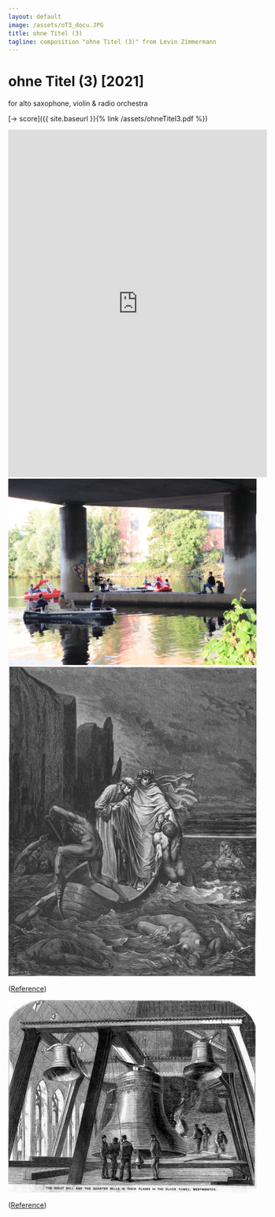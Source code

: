 ```yaml
---
layout: default
image: /assets/oT3_docu.JPG
title: ohne Titel (3)
tagline: composition "ohne Titel (3)" from Levin Zimmermann
---
```



# ohne Titel (3) [2021]

for alto saxophone, violin & radio orchestra

[-> score]({{ site.baseurl }}{% link /assets/ohneTitel3.pdf %})


<iframe style="border: 0; width: 525px; height: 705px;" src="https://bandcamp.com/EmbeddedPlayer/album=4023213067/size=large/bgcol=ffffff/linkcol=333333/tracklist=false/transparent=true/" seamless><a href="https://levinericzimmermann.bandcamp.com/album/ohne-titel-3">ohne Titel (3) by Levin Eric Zimmermann</a></iframe>

<img id="standard-100" src="/assets/oT3_docu.JPG" alt="concert"/>

<img id="standard-100" src="/assets/dore.jpg" alt="styx-painting"/>

([Reference](https://victorianweb.org/art/illustration/dore/dante/4.html))

<img id="standard-100" src="/assets/Big-ben-1858.jpg" alt="big-ben"/>

([Reference](https://de.wikipedia.org/wiki/Datei:Big-ben-1858.jpg))
